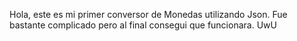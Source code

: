 Hola, este es mi primer conversor de Monedas utilizando Json. Fue bastante complicado pero al final consegui que funcionara. UwU
